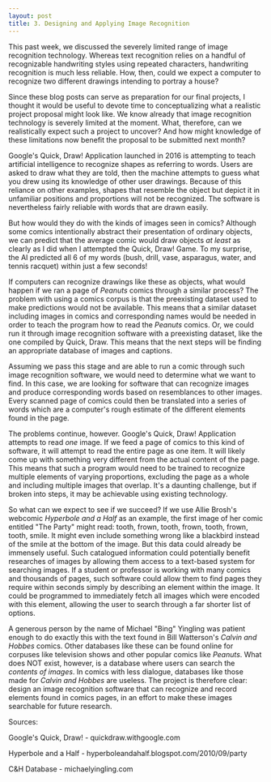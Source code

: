 ```yaml
---
layout: post
title: 3. Designing and Applying Image Recognition
---
```


This past week, we discussed the severely limited range of image recognition technology. Whereas text recognition relies on a handful of recognizable handwriting styles using repeated characters, handwriting recognition is much less reliable. How, then, could we expect a computer to recognize two different drawings intending to portray a house? 

Since these blog posts can serve as preparation for our final projects, I thought it would be useful to devote time to conceptualizing what a realistic project proposal might look like. We know already that image recognition technology is severely limited at the moment. What, therefore, can we realistically expect such a project to uncover? And how might knowledge of these limitations now benefit the proposal to be submitted next month?

Google's Quick, Draw! Application launched in 2016 is attempting to teach artificial intelligence to recognize shapes as referring to words. Users are asked to draw what they are told, then the machine attempts to guess what you drew using its knowledge of other user drawings. Because of this reliance on other examples, shapes that resemble the object but depict it in unfamiliar positions and proportions will not be recognized. The software is nevertheless fairly reliable with words that are drawn easily. 

But how would they do with the kinds of images seen in comics? Although some comics intentionally abstract their presentation of ordinary objects, we can predict that the average comic would draw objects *at least* as clearly as I did when I attempted the Quick, Draw! Game. To my surprise, the AI predicted all 6 of my words (bush, drill, vase, asparagus, water, and tennis racquet) within just a few seconds!

If computers can recognize drawings like these as objects, what would happen if we ran a page of *Peanuts* comics through a similar process? The problem with using a comics corpus is that the preexisting dataset used to make predictions would not be available. This means that a similar dataset including images in comics and corresponding names would be needed in order to teach the program how to read the *Peanuts* comics. Or, we could run it through image recognition software with a preexisting dataset, like the one compiled by Quick, Draw. This means that the next steps will be finding an appropriate database of images and captions.

Assuming we pass this stage and are able to run a comic through such image recognition software, we would need to determine what we want to find. In this case, we are looking for software that can recognize images and produce corresponding words based on resemblances to other images. Every scanned page of comics could then be translated into a series of words which are a computer's rough estimate of the different elements found in the page.

The problems continue, however. Google's Quick, Draw! Application attempts to read *one* image. If we feed a page of comics to this kind of software, it will attempt to read the entire page as one item. It will likely come up with something very different from the actual content of the page. This means that such a program would need to be trained to recognize multiple elements of varying proportions, excluding the page as a whole and including multiple images that overlap. It's a daunting challenge, but if broken into steps, it may be achievable using existing technology.

So what can we expect to see if we succeed? If we use Allie Brosh's webcomic *Hyperbole and a Half* as an example, the first image of her comic entitled "The Party" might read: tooth, frown, tooth, frown, tooth, frown, tooth, smile. It might even include something wrong like a blackbird instead of the smile at the bottom of the image. But this data could already be immensely useful. Such catalogued information could potentially benefit researches of images by allowing them access to a text-based system for searching images. If a student or professor is working with many comics and thousands of pages, such software could allow them to find pages they require within seconds simply by describing an element within the image. It could be programmed to immediately fetch all images which were encoded with this element, allowing the user to search through a far shorter list of options.

A generous person by the name of Michael "Bing" Yingling was patient enough to do exactly this with the text found in Bill Watterson's *Calvin and Hobbes* comics. Other databases like these can be found online for corpuses like television shows and other popular comics like *Peanuts*. What does NOT exist, however, is a database where users can search the *contents of images*. In comics with less dialogue, databases like those made for *Calvin and Hobbes* are useless. The project is therefore clear: design an image recognition software that can recognize and record elements found in comics pages, in an effort to make these images searchable for future research.

Sources:

Google's Quick, Draw! - quickdraw.withgoogle.com

Hyperbole and a Half - hyperboleandahalf.blogspot.com/2010/09/party

C&H Database - michaelyingling.com

